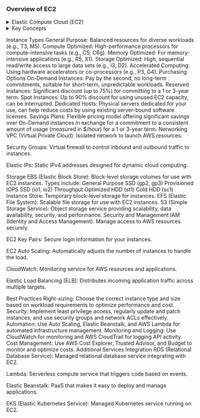 ### Overview of EC2
<details>
<summary>Elastic Compute Cloud (EC2)</summary>
EC2 is a web service that provides resizable compute capacity in the cloud, allowing for easy scalability and flexibility. It enables running applications without the need to invest in hardware upfront and allows scaling capacity up or down as needed.
</details>
<details>
<summary>Key Concepts</summary>
Instances: Virtual servers running applications.

AMI (Amazon Machine Image): A template that includes the software configuration (OS, application server, applications) required to launch an instance.

Instance Types: Various configurations of CPU, memory, storage, and networking capacity.

Regions and Availability Zones: Data centers located in different geographical areas to ensure low latency and high availability.
</details>

Instance Types
General Purpose: Balanced resources for diverse workloads (e.g., T3, M5).
Compute Optimized: High-performance processors for compute-intensive tasks (e.g., C5, C6g).
Memory Optimized: For memory-intensive applications (e.g., R5, X1).
Storage Optimized: High, sequential read/write access to large data sets (e.g., I3, D2).
Accelerated Computing: Using hardware accelerators or co-processors (e.g., P3, G4).
Purchasing Options
On-Demand Instances: Pay by the second, no long-term commitments, suitable for short-term, unpredictable workloads.
Reserved Instances: Significant discount (up to 75%) for committing to a 1 or 3-year term.
Spot Instances: Up to 90% discount for using unused EC2 capacity, can be interrupted.
Dedicated Hosts: Physical servers dedicated for your use, can help reduce costs by using existing server-bound software licenses.
Savings Plans: Flexible pricing model offering significant savings over On-Demand instances in exchange for a commitment to a consistent amount of usage (measured in $/hour) for a 1 or 3-year term.
Networking
VPC (Virtual Private Cloud): Isolated network to launch AWS resources.

Security Groups: Virtual firewall to control inbound and outbound traffic to instances.

Elastic IPs: Static IPv4 addresses designed for dynamic cloud computing.

Storage
EBS (Elastic Block Store): Block-level storage volumes for use with EC2 instances. Types include:
General Purpose SSD (gp2, gp3)
Provisioned IOPS SSD (io1, io2)
Throughput Optimized HDD (st1)
Cold HDD (sc1)
Instance Store: Temporary block-level storage for instances.
EFS (Elastic File System): Scalable file storage for use with EC2 instances.
S3 (Simple Storage Service): Object storage service providing scalability, data availability, security, and performance.
Security and Management
IAM (Identity and Access Management): Manage access to AWS resources securely.

EC2 Key Pairs: Secure login information for your instances.

EC2 Auto Scaling: Automatically adjusts the number of instances to handle the load.

CloudWatch: Monitoring service for AWS resources and applications.

Elastic Load Balancing (ELB): Distributes incoming application traffic across multiple targets.

Best Practices
Right-sizing: Choose the correct instance type and size based on workload requirements to optimize performance and cost.
Security: Implement least privilege access, regularly update and patch instances, and use security groups and network ACLs effectively.
Automation: Use Auto Scaling, Elastic Beanstalk, and AWS Lambda for automated infrastructure management.
Monitoring and Logging: Use CloudWatch for monitoring and AWS CloudTrail for logging API activity.
Cost Management: Use AWS Cost Explorer, Trusted Advisor, and Budget to monitor and optimize costs.
Additional Services Integration
RDS (Relational Database Service): Managed relational database service integrating with EC2.

Lambda: Serverless compute service that triggers code based on events.

Elastic Beanstalk: PaaS that makes it easy to deploy and manage applications.

EKS (Elastic Kubernetes Service): Managed Kubernetes service running on EC2.